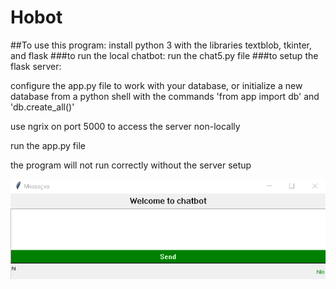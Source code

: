 # Hobot
##To use this program:
install python 3 with the libraries textblob, tkinter, and flask
###to run the local chatbot:
run the chat5.py file
###to setup the flask server:
<p>configure the app.py file to work with your database, or initialize a new database from a python shell with the commands 'from app import db' and 'db.create_all()'<p>
<p>use ngrix on port 5000 to access the server non-locally<p>
<p>run the app.py file<p>
<p>the program will not run correctly without the server setup<p>
<p align="center">
<img src="chatbot.PNG">
</p>
